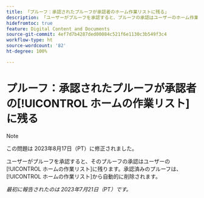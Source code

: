 ```yaml
---
title: 「プルーフ：承認されたプルーフが承認者のホーム作業リストに残る」
description: 「ユーザーがプルーフを承認すると、プルーフの承認はユーザーのホーム作業リストに残ります。承認済みのプルーフは、自動的にホーム作業リストから削除されます。」
hidefromtoc: true
feature: Digital Content and Documents
source-git-commit: 4ef7d7b4287ded00084c521f6e1130c3b549f3c4
workflow-type: ht
source-wordcount: '82'
ht-degree: 100%

---
```



# プルーフ：承認されたプルーフが承認者の[!UICONTROL ホームの作業リスト]に残る

<!--WF and WFP TOCs-->

>[!NOTE]
>
>この問題は 2023年8月17日（PT）に修正されました。

ユーザーがプルーフを承認すると、そのプルーフの承認はユーザーの[!UICONTROL ホームの作業リスト]に残ります。承認済みのプルーフは、[!UICONTROL ホームの作業リスト]から自動的に削除されます。

_最初に報告されたのは 2023年7月21日（PT）です。_

